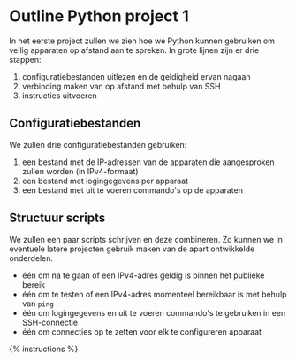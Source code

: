 # Outline Python project 1
In het eerste project zullen we zien hoe we Python kunnen gebruiken om veilig apparaten op afstand aan te spreken. In grote lijnen zijn er drie stappen:

1. configuratiebestanden uitlezen en de geldigheid ervan nagaan
2. verbinding maken van op afstand met behulp van SSH
3. instructies uitvoeren

## Configuratiebestanden
We zullen drie configuratiebestanden gebruiken:

1. een bestand met de IP-adressen van de apparaten die aangesproken zullen worden (in IPv4-formaat)
2. een bestand met logingegevens per apparaat
3. een bestand met uit te voeren commando's op de apparaten

## Structuur scripts
We zullen een paar scripts schrijven en deze combineren. Zo kunnen we in eventuele latere projecten gebruik maken van de apart ontwikkelde onderdelen.

- één om na te gaan of een IPv4-adres geldig is binnen het publieke bereik
- één om te testen of een IPv4-adres momenteel bereikbaar is met behulp van `ping`
- één om logingegevens en uit te voeren commando's te gebruiken in een SSH-connectie
- één om connecties op te zetten voor elk te configureren apparaat

{% instructions %}
